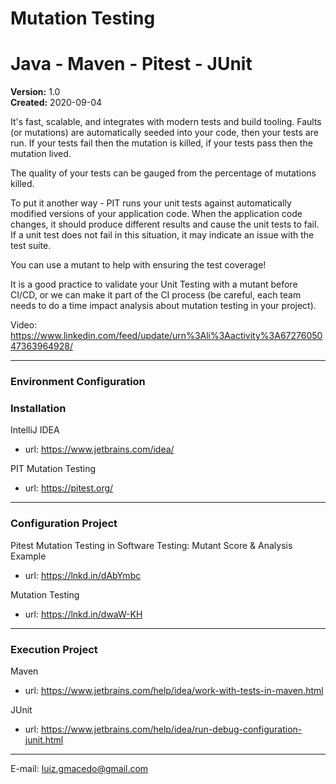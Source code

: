 # Mutation Testing 
# Java - Maven - Pitest - JUnit

**Version:** 1.0 <br>
**Created:** 2020-09-04

It's fast, scalable, and integrates with modern tests and build tooling.
Faults (or mutations) are automatically seeded into your code, then your tests are run. If your tests fail then the mutation is killed, if your tests pass then the mutation lived.

The quality of your tests can be gauged from the percentage of mutations killed.

To put it another way - PIT runs your unit tests against automatically modified versions of your application code. When the application code changes, it should produce different results and cause the unit tests to fail. If a unit test does not fail in this situation, it may indicate an issue with the test suite.

You can use a mutant to help with ensuring the test coverage!

It is a good practice to validate your Unit Testing with a mutant before CI/CD, or we can make it part of the CI process (be careful, each team needs to do a time impact analysis about mutation testing in your project).

Video: https://www.linkedin.com/feed/update/urn%3Ali%3Aactivity%3A6727605047363964928/

_____________________________________________

### Environment Configuration ###
### Installation ###
IntelliJ IDEA
   - url: https://www.jetbrains.com/idea/ 

PIT Mutation Testing
   - url: https://pitest.org/

_____________________________________________

### Configuration Project ###
 Pitest
 Mutation Testing in Software Testing: Mutant Score & Analysis Example 
   - url: https://lnkd.in/dAbYmbc

 Mutation Testing 
   - url: https://lnkd.in/dwaW-KH

_____________________________________________


### Execution Project ###
 Maven
  - url: https://www.jetbrains.com/help/idea/work-with-tests-in-maven.html
  
 JUnit
  - url: https://www.jetbrains.com/help/idea/run-debug-configuration-junit.html
  
_____________________________________________
  
  
E-mail: luiz.gmacedo@gmail.com


